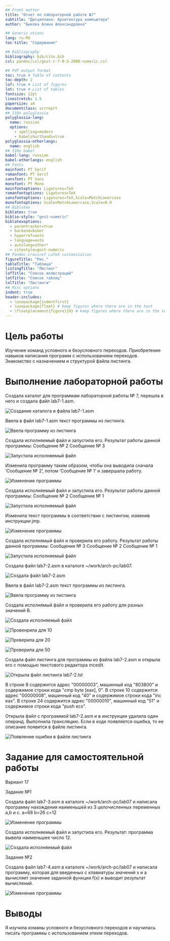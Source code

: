 ```yaml
---
## Front matter
title: "Отчет по лабораторной работе №7"
subtitle: "Дисциплина: Архитектура компьютера"
author: "Быкова Алина Александровна"

## Generic otions
lang: ru-RU
toc-title: "Содержание"

## Bibliography
bibliography: bib/cite.bib
csl: pandoc/csl/gost-r-7-0-5-2008-numeric.csl

## Pdf output format
toc: true # Table of contents
toc-depth: 2
lof: true # List of figures
lot: true # List of tables
fontsize: 12pt
linestretch: 1.5
papersize: a4
documentclass: scrreprt
## I18n polyglossia
polyglossia-lang:
  name: russian
  options:
	- spelling=modern
	- babelshorthands=true
polyglossia-otherlangs:
  name: english
## I18n babel
babel-lang: russian
babel-otherlangs: english
## Fonts
mainfont: PT Serif
romanfont: PT Serif
sansfont: PT Sans
monofont: PT Mono
mainfontoptions: Ligatures=TeX
romanfontoptions: Ligatures=TeX
sansfontoptions: Ligatures=TeX,Scale=MatchLowercase
monofontoptions: Scale=MatchLowercase,Scale=0.9
## Biblatex
biblatex: true
biblio-style: "gost-numeric"
biblatexoptions:
  - parentracker=true
  - backend=biber
  - hyperref=auto
  - language=auto
  - autolang=other*
  - citestyle=gost-numeric
## Pandoc-crossref LaTeX customization
figureTitle: "Рис."
tableTitle: "Таблица"
listingTitle: "Листинг"
lofTitle: "Список иллюстраций"
lotTitle: "Список таблиц"
lolTitle: "Листинги"
## Misc options
indent: true
header-includes:
  - \usepackage{indentfirst}
  - \usepackage{float} # keep figures where there are in the text
  - \floatplacement{figure}{H} # keep figures where there are in the text
---
```


# Цель работы

Изучение команд условного и безусловного переходов. Приобретение навыков написания
программ с использованием переходов. Знакомство с назначением и структурой файла
листинга.

# Выполнение лабораторной работы

Создала каталог для программам лабораторной работы № 7, перешла в него и создала файл lab7-1.asm. 

![Создание каталога и файла lab7-1.asm](image/7.1.jpg)

Ввела в файл lab7-1.asm текст программы из листинга.

![Ввела программу из листинга](image/7.2.jpg)

Создала исполняемый файл и запустила его. Результат работы данной программы:
Сообщение № 2
Сообщение № 3

![Запустила исполняемый файл](image/7.3.jpg)

Изменила программу таким образом, чтобы она выводила сначала ‘Сообщение № 2’, потом ‘Сообщение № 1’ и завершала работу.

![Изменение программы](image/7.4.jpg)

Создала исполняемый файл и запустила его. Результат работы данной программы:
Сообщение № 2
Сообщение № 1

![Запустила исполняемый файл](image/7.5.jpg)

Изменила текст программы в соответствии с листингом, изменив инструкции jmp.

![Изменение программы](image/7.6.jpg)

Создала исполнямый файл и проверила его работу. Результат работы данной программы:
Сообщение № 3
Сообщение № 2
Сообщение № 1

![Запустила исполняемый файл](image/7.7.jpg)

Создала файл lab7-2.asm в каталоге ~/work/arch-pc/lab07.

![Создала файл lab7-2.asm](image/7.8.jpg)

Ввела в файл lab7-2.asm текст программы из листинга.

![Ввела программу из листинга](image/7.9.jpg)

Создала исполнямый файл и проверила его работу для разных значений B.

![Создала исполняемый файл](image/7.11.jpg)

![Провенрила для 10](image/7.12.jpg)

![Проверила для 20](image/7.13.jpg)

![Проверила для 50](image/7.14.jpg)

Создала файл листинга для программы из файла lab7-2.asm и открыла его с помощью текстового редактора mcedit.

![Открыла файл листинга lab7-2.lst](image/7.15.jpg)

В строке 8 содержится адрес "00000003", машинный код "803800" и содержимое строки кода "cmp byte [eax], 0".
В строке 10 содержится адрес "00000008", машинный код "40" и содержимое строки кода "inc eax".
В строке 24 содержится адрес "00000010", машинный код "51" и содержимое строки кода "push ecx".

Открыла файл с программой lab7-2.asm и в инструкции удалила один операнд. Выполнила трансляцию. Если в коде появляется ошибка, то ее описание появится в файле листинга.

![Появление ошибки в файле листинга](image/7.16.jpg)

# Задание для самостоятельной работы 

Вариант 17
 
Задание №1

Создала файл lab7-3.asm в каталоге ~/work/arch-pc/lab07 и написала программу нахождения наименьшей из 3 целочисленных переменных a,b и c. 
a=68
b=26
c=12

![Изменение программы](image/7.17.jpg)

Создала исполняемый файл и запустила его. Результат: программа вывела наименьшее число 12.

![Создала исполняемый файл](image/7.18.jpg)

Задание №2

Создала файл lab7-4.asm в каталоге ~/work/arch-pc/lab07 и написала программу, которая для введенных с клавиатуры значений x и a вычисляет значение заданной функции f(x) и выводит результат вычислений. 

![Изменение программы](image/7.19.jpg)

# Выводы

Я изучила команы условного и безусловного переходов и научилась писать программы с использованием этихм переходов.

